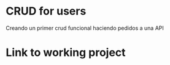 # CRUD for users
Creando un primer crud funcional haciendo pedidos a una API
# Link to working project
